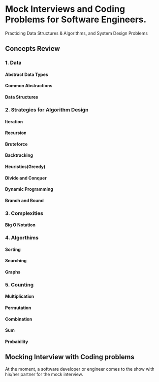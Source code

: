 # Mock Interviews and Coding Problems for Software Engineers.
 Practicing Data Structures &amp; Algorithms, and System Design Problems
 
 ## Concepts Review
 
 ### 1. Data  
 #### Abstract Data Types
 #### Common Abstractions
 #### Data Structures
 
 ### 2. Strategies for Algorithm Design 
 #### Iteration
 #### Recursion
 #### Bruteforce
 #### Backtracking
 #### Heuristics(Greedy)
 #### Divide and Conquer
 #### Dynamic Programming 
 #### Branch and Bound 
 
### 3. Complexities 
#### Big O Notation
 
### 4. Algorthims 
#### Sorting 
#### Searching
#### Graphs 

### 5. Counting 
#### Multiplication
#### Permutation 
#### Combination
#### Sum 
#### Probability
 
## Mocking Interview with Coding problems
At the moment, a software developer or engineer comes to the show with his/her partner for the mock interview. 

